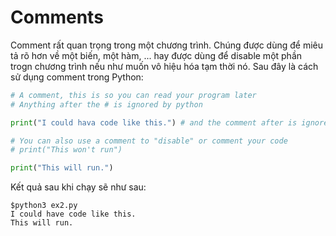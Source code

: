 # Comments 
Comment rất quan trọng trong một chương trình. Chúng được dùng để miêu tả rõ hơn về một biến, một hàm, ... hay được dùng để disable một phần trogn chương trình nếu như muốn vô hiệu hóa tạm thời nó. Sau đây là cách sử dụng comment trong Python:

```py
# A comment, this is so you can read your program later
# Anything after the # is ignored by python

print("I could hava code like this.") # and the comment after is ignored

# You can also use a comment to "disable" or comment your code
# print("This won't run")

print("This will run.")
```

Kết quả sau khi chạy sẽ như sau:

```
$python3 ex2.py
I could have code like this.
This will run.
```